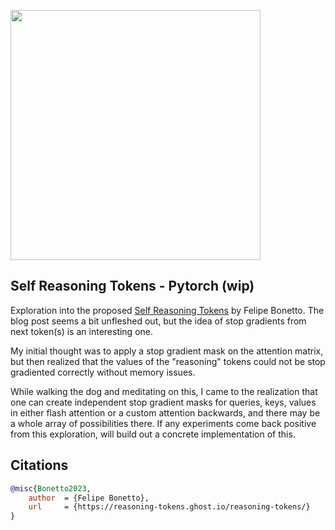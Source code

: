 <img src="./reasoning-tokens.png" width="400px"></img>

## Self Reasoning Tokens - Pytorch (wip)

Exploration into the proposed <a href="https://reasoning-tokens.ghost.io/reasoning-tokens/">Self Reasoning Tokens</a> by Felipe Bonetto. The blog post seems a bit unfleshed out, but the idea of stop gradients from next token(s) is an interesting one.

My initial thought was to apply a stop gradient mask on the attention matrix, but then realized that the values of the "reasoning" tokens could not be stop gradiented correctly without memory issues.

While walking the dog and meditating on this, I came to the realization that one can create independent stop gradient masks for queries, keys, values in either flash attention or a custom attention backwards, and there may be a whole array of possibilities there. If any experiments come back positive from this exploration, will build out a concrete implementation of this.

## Citations

```bibtex
@misc{Bonetto2023,
    author  = {Felipe Bonetto},
    url     = {https://reasoning-tokens.ghost.io/reasoning-tokens/}
}
```
